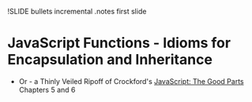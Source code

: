 !SLIDE bullets incremental 
.notes first slide

# JavaScript Functions - Idioms for Encapsulation and Inheritance #

* Or - a Thinly Veiled Ripoff of Crockford's <u>JavaScript: The Good Parts</u> Chapters 5 and 6
